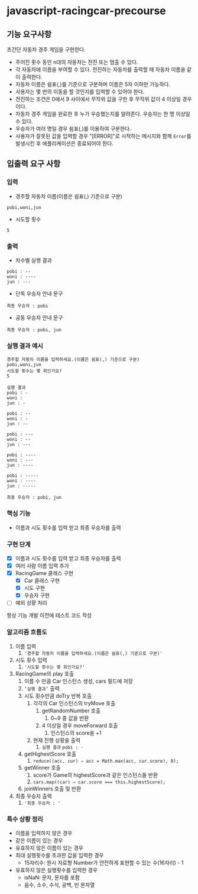 # javascript-racingcar-precourse

## 기능 요구사항

초간단 자동차 경주 게임을 구현한다.

- 주어진 횟수 동안 n대의 자동차는 전진 또는 멈출 수 있다.
- 각 자동차에 이름을 부여할 수 있다. 전진하는 자동차를 출력할 때 자동차 이름을 같이 출력한다.
- 자동차 이름은 쉼표(,)를 기준으로 구분하며 이름은 5자 이하만 가능하다.
- 사용자는 몇 번의 이동을 할 것인지를 입력할 수 있어야 한다.
- 전진하는 조건은 0에서 9 사이에서 무작위 값을 구한 후 무작위 값이 4 이상일 경우이다.
- 자동차 경주 게임을 완료한 후 누가 우승했는지를 알려준다. 우승자는 한 명 이상일 수 있다.
- 우승자가 여러 명일 경우 쉼표(,)를 이용하여 구분한다.
- 사용자가 잘못된 값을 입력할 경우 "[ERROR]"로 시작하는 메시지와 함께 `Error`를 발생시킨 후 애플리케이션은 종료되어야 한다.

## 입출력 요구 사항

### **입력**

- 경주할 자동차 이름(이름은 쉼표(,) 기준으로 구분)

```plain
pobi,woni,jun
```

- 시도할 횟수

```plain
5
```

### **출력**

- 차수별 실행 결과

```plain
pobi : --
woni : ----
jun : ---
```

- 단독 우승자 안내 문구

```plain
최종 우승자 : pobi
```

- 공동 우승자 안내 문구

```plain
최종 우승자 : pobi, jun
```

### **실행 결과 예시**

```plain
경주할 자동차 이름을 입력하세요.(이름은 쉼표(,) 기준으로 구분)
pobi,woni,jun
시도할 횟수는 몇 회인가요?
5

실행 결과
pobi : -
woni :
jun : -

pobi : --
woni : -
jun : --

pobi : ---
woni : --
jun : ---

pobi : ----
woni : ---
jun : ----

pobi : -----
woni : ----
jun : -----

최종 우승자 : pobi, jun
```

### 핵심 기능

- 이름과 시도 횟수를 입력 받고 최종 우승자를 출력

### 구현 단계

- [x] 이름과 시도 횟수를 입력 받고 최종 우승자를 출력
- [x] 여러 사람 이름 입력 추가
- [x] RacingGame 클래스 구현
  - [x] Car 클래스 구현
  - [x] 시도 구현
  - [x] 우승자 구현
- [ ] 예외 상황 처리

항상 기능 개발 이전에 테스트 코드 작성

### 알고리즘 흐름도

1. 이름 입력
    1. `'경주할 자동차 이름을 입력하세요.(이름은 쉼표(,) 기준으로 구분)'`
2. 시도 횟수 입력
    1. `'시도할 횟수는 몇 회인가요?'`
3. RacingGame의 play 호출
    1. 이름 수 만큼 Car 인스턴스 생성, cars 필드에 저장
    2. `‘실행 결과’` 출력
    3. 시도 횟수만큼 doTry 반복 호출
        1. 각각의 Car 인스턴스의 tryMove 호출
            1. getRandomNumber 호출
                1. 0~9 중 값을 반환
            2. 4 이상일 경우 moveForward 호출
                1. 인스턴스의 score을 +1
        2. 현재 진행 상황을 출력
            1. `실행 결과`
            `pobi : -`
    4. getHighestScore 호출
        1. `reduce((acc, cur) ⇒ acc = Math.max(acc, cur.score), 0);`
    5. getWinner 호출
        1. score가 Game의 highestScore과 같은 인스턴스들 반환
        2. `cars.map((car) ⇒ car.score === this.highestScore);`
    6. joinWinners 호출 및 반환
4. 최종 우승자 출력
    1. `'최종 우승자 : '`

### 특수 상황 정리

- 이름을 입력하지 않은 경우
- 같은 이름이 있는 경우
- 유효하지 않은 이름이 있는 경우
- 최대 실행횟수를 초과한 값을 입력한 경우
  - 15자리수: 원시 자료형 Number가 안전하게 표현할 수 있는 수(16자리) - 1
- 유효하지 않은 실행횟수를 입력한 경우
  - isNaN: 문자, 문자를 포함
  - 음수, 소수, 수식, 공백, 빈 문자열
